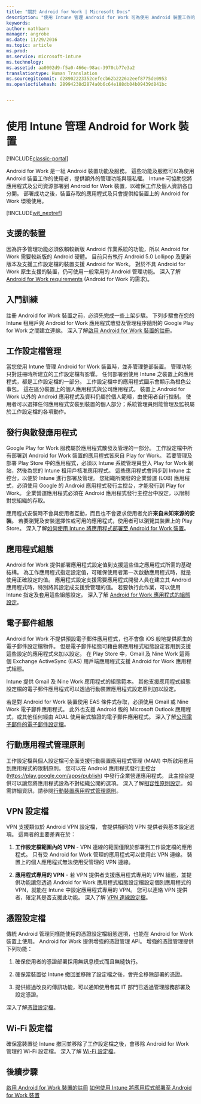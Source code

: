 ```yaml
---
title: "關於 Android for Work | Microsoft Docs"
description: "使用 Intune 管理 Android for Work 可為使用 Android 裝置工作的使用者，提供額外的管理功能與隱私權。"
keywords: 
author: nathbarn
manager: angrobe
ms.date: 11/29/2016
ms.topic: article
ms.prod: 
ms.service: microsoft-intune
ms.technology: 
ms.assetid: aa0002d9-f5a0-466e-98ac-3970cb77e3a2
translationtype: Human Translation
ms.sourcegitcommit: d28902223352cefecb62b2226a2eef8775de0953
ms.openlocfilehash: 28994238d2874a0b6c64e188db04b09439d841bc


---
```


# <a name="manage-android-for-work-devices-with-intune"></a>使用 Intune 管理 Android for Work 裝置

[!INCLUDE[classic-portal](../includes/classic-portal.md)]

Android for Work 是一組 Android 裝置功能及服務。 這些功能及服務可以為使用 Android 裝置工作的使用者，提供額外的管理功能與隱私權。 Intune 可協助您將應用程式及公司資源部署到 Android for Work 裝置，以確保工作及個人資訊各自分開。 部署成功之後，裝置存取的應用程式及只會提供給裝置上的 Android for Work 環境使用。

[!INCLUDE[wit_nextref](../includes/afw_rollout_disclaimer.md)]

## <a name="supported-devices"></a>支援的裝置

因為許多管理功能必須依賴較新版 Android 作業系統的功能，所以 Android for Work 需要較新版的 Android 硬體。 目前只有執行 Android 5.0 Lollipop 及更新版本及支援工作設定檔的裝置支援 Android for Work。 對於不具 Android for Work 原生支援的裝置，仍可使用一般常用的 Android 管理功能。 深入了解 [Android for Work requirements](https://support.google.com/work/android/answer/6174145?hl=en&ref_topic=6151012) (Android for Work 的需求)。

## <a name="onboarding"></a>入門訓練

註冊 Android for Work 裝置之前，必須先完成一些上架步驟。 下列步驟會在您的 Intune 租用戶與 Android for Work 應用程式散發及管理程序隨附的 Google Play for Work 之間建立連線。 深入了解[啟用 Android for Work 裝置的註冊](https://docs.microsoft.com/intune/deploy-use/set-up-android-for-work)。

## <a name="work-profile-management"></a>工作設定檔管理

當您使用 Intune 管理 Android for Work 裝置時，並非管理整部裝置。 管理功能只對註冊時所建立的工作設定檔有影響。 任何部署到使用 Intune 之裝置上的應用程式，都是工作設定檔的一部分。 工作設定檔中的應用程式圖示會顯示為橙色公事包。 這在區分裝置上的個人應用程式與公司應用程式。 裝置上 Android for Work 以外的 Android 應用程式及資料仍屬於個人範疇，由使用者自行控制。 使用者可以選擇任何應用程式安裝到裝置的個人部分；系統管理員則能管理及監視屬於工作設定檔的各項動作。

## <a name="app-publishing-and-distribution"></a>發行與散發應用程式

Google Play for Work 服務屬於應用程式散發及管理的一部分。 工作設定檔中所有部署到 Android for Work 裝置的應用程式皆來自 Play for Work。 若要管理及部署 Play Store 中的應用程式，必須以 Intune 系統管理員登入 Play for Work 網站，然後為您的 Intune 租用戶核准應用程式。 這些應用程式會同步到 Intune 主控台，以便於 Intune 進行部署及管理。 您組織所開發的企業營運 (LOB) 應用程式，必須使用 Google 的 Android 應用程式發行主控台，才能發行到 Play for Work。 企業營運應用程式必須在 Android 應用程式發行主控台中設定，以限制對您組織的存取。

應用程式安裝時不會與使用者互動，而且也不會要求使用者允許**來自未知來源的安裝**。 若要瀏覽及安裝選擇性或可用的應用程式，使用者可以瀏覽其裝置上的 Play Store。 深入了解[如何使用 Intune 將應用程式部署至 Android for Work 裝置](https://docs.microsoft.com/intune/deploy-use/android-for-work-apps)。

## <a name="app-configuration"></a>應用程式組態

Android for Work 提供部署應用程式設定值到支援這些值之應用程式所需的基礎結構。 為工作應用程式指定設定值，可確保使用者第一次啟動應用程式時，就是使用正確設定的值。 應用程式設定支援需要應用程式開發人員在建立其 Android 應用程式時，特別將其設定成支援受管理的值。 若要執行此作業，可以使用 Intune 指定及套用這些組態設定。 深入了解 [Android for Work 應用程式的組態設定](afw-app-configuration-policy.md)。

## <a name="email-configuration"></a>電子郵件組態

Android for Work 不提供預設電子郵件應用程式，也不會像 iOS 般地提供原生的電子郵件設定檔物件。 但是電子郵件組態可藉由將應用程式組態設定套用到支援這些設定的應用程式來加以設定。 在 Play Store 中，Gmail 及 Nine Work 這兩個 Exchange ActiveSync (EAS) 用戶端應用程式支援 Android for Work 應用程式組態。

Intune 提供 Gmail 及 Nine Work 應用程式的組態範本。 其他支援應用程式組態設定檔的電子郵件應用程式可以透過行動裝置應用程式設定原則加以設定。

若是對 Android for Work 裝置使用 EAS 條件式存取，必須使用 Gmail 或 Nine Work 電子郵件應用程式。 此外也支援 Android 版的 Microsoft Outlook 應用程式，或其他任何經由 ADAL 使用新式驗證的電子郵件應用程式。 深入了解[公司電子郵件的電子郵件設定檔](configure-access-to-corporate-email-using-email-profiles-with-microsoft-intune.md)。

## <a name="mobile-app-management-policies"></a>行動應用程式管理原則

工作設定檔與個人設定檔可全面支援行動裝置應用程式管理 (MAM) 中所啟用套用到應用程式的限制原則。 您可以在 Android 應用程式發行主控台 (https://play.google.com/apps/publish) 中發行企業營運應用程式。 此主控台提供可以讓您將應用程式設為不對組織公開的選項。 深入了解[相容性原則設定](afw-compliance-policy-settings-in-microsoft-intune.md)。 如需詳細資訊，請參閱[行動裝置應用程式管理原則](protect-app-data-using-mobile-app-management-policies-with-microsoft-intune.md)。

## <a name="vpn-profiles"></a>VPN 設定檔

VPN 支援類似於 Android VPN 設定檔， 會提供相同的 VPN 提供者與基本設定選項。 這兩者的主要差異在於：

1.  **工作設定檔範圍內的 VPN** - VPN 連線的範圍僅限於部署到工作設定檔的應用程式。 只有受 Android for Work 管理的應用程式可以使用此 VPN 連線。 裝置上的個人應用程式無法使用受管理的 VPN 連線。

2.  **應用程式專用的 VPN** - 若 VPN 提供者支援應用程式專用的 VPN 組態，並提供功能讓您透過 Android for Work 應用程式組態設定檔設定個別應用程式的 VPN，就能在 Intune 中設定應用程式專用的 VPN。 您可以連絡 VPN 提供者，確定其是否支援此功能。 深入了解 [VPN 連線設定檔](vpn-connections-in-microsoft-intune.md)。

## <a name="certificate-profiles"></a>憑證設定檔

傳統 Android 管理同樣能使用的憑證設定檔組態選項，也能在 Android for Work 裝置上使用。 Android for Work 提供增強的憑證管理 API。 增強的憑證管理提供下列功能：

1.  確保使用者的憑證部署採用無訊息模式而且無縫執行。

2.  確保當裝置從 Intune 撤回並移除了設定檔之後，會完全移除部署的憑證。

3.  提供經過改良的傳訊功能，可以通知使用者其 IT 部門已透過管理服務部署及設定憑證。

深入了解[憑證設定檔](secure-resource-access-with-certificate-profiles.md)。

## <a name="wi-fi-profiles"></a>Wi-Fi 設定檔

確保當裝置從 Intune 撤回並移除了工作設定檔之後，會移除 Android for Work 管理的 Wi-Fi 設定檔。 深入了解 [Wi-Fi 設定檔](wi-fi-connections-in-microsoft-intune.md)。

## <a name="next-steps"></a>後續步驟
[啟用 Android for Work 裝置的註冊](https://docs.microsoft.com/en-us/intune/deploy-use/set-up-android-for-work)
[如何使用 Intune 將應用程式部署至 Android for Work 裝置](https://docs.microsoft.com/en-us/intune/deploy-use/android-for-work-apps)



<!--HONumber=Jan17_HO5-->


